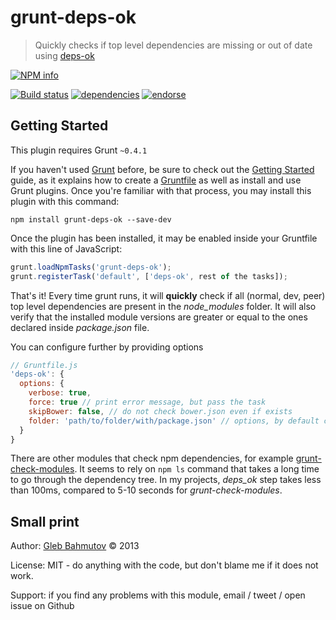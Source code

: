 # grunt-deps-ok

> Quickly checks if top level dependencies are missing or out of date using [deps-ok](https://github.com/bahmutov/deps-ok)

[![NPM info][nodei.co]](https://npmjs.org/package/grunt-deps-ok)

[![Build status][ci-image]][ci-url]
[![dependencies][dependencies-image]][dependencies-url]
[![endorse][endorse-image]][endorse-url]

## Getting Started
This plugin requires Grunt `~0.4.1`

If you haven't used [Grunt](http://gruntjs.com/) before, be sure to check out the [Getting Started](http://gruntjs.com/getting-started) guide, as it explains how to create a [Gruntfile](http://gruntjs.com/sample-gruntfile) as well as install and use Grunt plugins. Once you're familiar with that process, you may install this plugin with this command:

```shell
npm install grunt-deps-ok --save-dev
```

Once the plugin has been installed, it may be enabled inside your Gruntfile with this line of JavaScript:

```js
grunt.loadNpmTasks('grunt-deps-ok');
grunt.registerTask('default', ['deps-ok', rest of the tasks]);
```

That's it! Every time grunt runs, it will **quickly** check if all (normal, dev, peer) top
level dependencies are present in the *node_modules* folder. It will also verify
that the installed module versions are greater or equal to the ones declared inside *package.json* file.

You can configure further by providing options

```js
// Gruntfile.js
'deps-ok': {
  options: {
    verbose: true,
    force: true // print error message, but pass the task
    skipBower: false, // do not check bower.json even if exists
    folder: 'path/to/folder/with/package.json' // options, by default current folder
  }
}
```

There are other modules that check npm dependencies, for example [grunt-check-modules](https://npmjs.org/package/grunt-check-modules).
It seems to rely on `npm ls` command that takes a long time to go through the dependency tree.
In my projects, *deps_ok* step takes less than 100ms, compared to 5-10 seconds for *grunt-check-modules*.

## Small print

Author: [Gleb Bahmutov](http://glebbahmutov.com/) &copy; 2013

License: MIT - do anything with the code, but don't blame me if it does not work.

Support: if you find any problems with this module, email / tweet / open issue on Github

[ci-image]: https://travis-ci.org/bahmutov/grunt-deps-ok.png?branch=master
[ci-url]: https://travis-ci.org/bahmutov/grunt-deps-ok
[nodei.co]: https://nodei.co/npm/grunt-deps-ok.png?downloads=true
[dependencies-image]: https://david-dm.org/bahmutov/grunt-deps-ok.png
[dependencies-url]: https://david-dm.org/bahmutov/grunt-deps-ok
[endorse-image]: https://api.coderwall.com/bahmutov/endorsecount.png
[endorse-url]: https://coderwall.com/bahmutov
